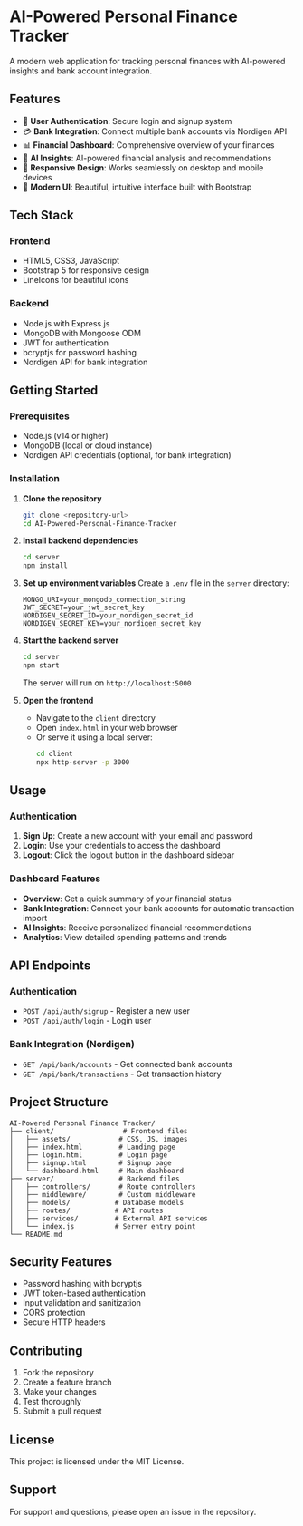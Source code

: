 # AI-Powered Personal Finance Tracker

A modern web application for tracking personal finances with AI-powered insights and bank account integration.

## Features

- 🔐 **User Authentication**: Secure login and signup system
- 💳 **Bank Integration**: Connect multiple bank accounts via Nordigen API
- 📊 **Financial Dashboard**: Comprehensive overview of your finances
- 🤖 **AI Insights**: AI-powered financial analysis and recommendations
- 📱 **Responsive Design**: Works seamlessly on desktop and mobile devices
- 🎨 **Modern UI**: Beautiful, intuitive interface built with Bootstrap

## Tech Stack

### Frontend
- HTML5, CSS3, JavaScript
- Bootstrap 5 for responsive design
- LineIcons for beautiful icons

### Backend
- Node.js with Express.js
- MongoDB with Mongoose ODM
- JWT for authentication
- bcryptjs for password hashing
- Nordigen API for bank integration

## Getting Started

### Prerequisites
- Node.js (v14 or higher)
- MongoDB (local or cloud instance)
- Nordigen API credentials (optional, for bank integration)

### Installation

1. **Clone the repository**
   ```bash
   git clone <repository-url>
   cd AI-Powered-Personal-Finance-Tracker
   ```

2. **Install backend dependencies**
   ```bash
   cd server
   npm install
   ```

3. **Set up environment variables**
   Create a `.env` file in the `server` directory:
   ```env
   MONGO_URI=your_mongodb_connection_string
   JWT_SECRET=your_jwt_secret_key
   NORDIGEN_SECRET_ID=your_nordigen_secret_id
   NORDIGEN_SECRET_KEY=your_nordigen_secret_key
   ```

4. **Start the backend server**
   ```bash
   cd server
   npm start
   ```
   The server will run on `http://localhost:5000`

5. **Open the frontend**
   - Navigate to the `client` directory
   - Open `index.html` in your web browser
   - Or serve it using a local server:
     ```bash
     cd client
     npx http-server -p 3000
     ```

## Usage

### Authentication
1. **Sign Up**: Create a new account with your email and password
2. **Login**: Use your credentials to access the dashboard
3. **Logout**: Click the logout button in the dashboard sidebar

### Dashboard Features
- **Overview**: Get a quick summary of your financial status
- **Bank Integration**: Connect your bank accounts for automatic transaction import
- **AI Insights**: Receive personalized financial recommendations
- **Analytics**: View detailed spending patterns and trends

## API Endpoints

### Authentication
- `POST /api/auth/signup` - Register a new user
- `POST /api/auth/login` - Login user

### Bank Integration (Nordigen)
- `GET /api/bank/accounts` - Get connected bank accounts
- `GET /api/bank/transactions` - Get transaction history

## Project Structure

```
AI-Powered Personal Finance Tracker/
├── client/                 # Frontend files
│   ├── assets/            # CSS, JS, images
│   ├── index.html         # Landing page
│   ├── login.html         # Login page
│   ├── signup.html        # Signup page
│   └── dashboard.html     # Main dashboard
├── server/                # Backend files
│   ├── controllers/       # Route controllers
│   ├── middleware/        # Custom middleware
│   ├── models/           # Database models
│   ├── routes/           # API routes
│   ├── services/         # External API services
│   └── index.js          # Server entry point
└── README.md
```

## Security Features

- Password hashing with bcryptjs
- JWT token-based authentication
- Input validation and sanitization
- CORS protection
- Secure HTTP headers

## Contributing

1. Fork the repository
2. Create a feature branch
3. Make your changes
4. Test thoroughly
5. Submit a pull request

## License

This project is licensed under the MIT License.

## Support

For support and questions, please open an issue in the repository.
